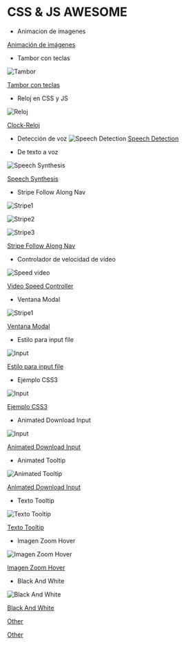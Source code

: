 # CSS & JS AWESOME

- Animacion de imagenes

[Animación de imágenes](https://github.com/ComandPromt/CSS-JS-AWESOME/tree/master/01.Animaci%C3%B3n)

- Tambor con teclas

![Tambor](previews/tambor_con_teclas.png)

[Tambor con teclas](https://github.com/ComandPromt/CSS-JS-AWESOME/tree/master/01%20-%20JavaScript%20Drum%20Kit)

- Reloj en CSS y JS

![Reloj](previews/reloj.png)

[Clock-Reloj](https://github.com/ComandPromt/CSS-JS-AWESOME/tree/master/02%20-%20JS%20and%20CSS%20Clock)

- Detección de voz
![Speech Detection](previews/speech_detection.png)
[Speech Detection](https://github.com/ComandPromt/CSS-JS-AWESOME/tree/master/20%20-%20Speech%20Detection)

- De texto a voz

![Speech Synthesis](previews/speech_syntesis.png)

[Speech Synthesis](https://github.com/ComandPromt/CSS-JS-AWESOME/tree/master/23%20-%20Speech%20Synthesis)

- Stripe Follow Along Nav

![Stripe1](previews/stripe.png)

![Stripe2](previews/stripe_2.png)

![Stripe3](previews/stripe_3.png)

[Stripe Follow Along Nav](https://github.com/ComandPromt/CSS-JS-AWESOME/tree/master/26%20-%20Stripe%20Follow%20Along%20Nav)

- Controlador de velocidad de vídeo

![Speed video](previews/speed.png)

[Video Speed Controller](https://github.com/ComandPromt/CSS-JS-AWESOME/tree/master/28%20-%20Video%20Speed%20Controller)

- Ventana Modal

![Stripe1](previews/modal.png)

[Ventana Modal](https://github.com/ComandPromt/CSS-JS-AWESOME/tree/master/Modal)

- Estilo para input file

![Input](previews/input.png)

[Estilo para input file](https://github.com/ComandPromt/CSS-JS-AWESOME/tree/master/modificarEstiloInputFile2/modificarEstiloInputFile2)

- Ejemplo CSS3

![Input](previews/ejemplo_css3.png)

[Ejemplo CSS3](https://github.com/ComandPromt/CSS-JS-AWESOME/tree/master/Ejemplo%20CSS3)

- Animated Download Input

![Input](previews/downloar.png)

[Animated Download Input](https://github.com/ComandPromt/CSS-JS-AWESOME/tree/master/Tooltips/Animated%20Download%20Button)

- Animated Tooltip

![Animated Tooltip](previews/input_style.png)

[Animated Download Input](https://github.com/ComandPromt/CSS-JS-AWESOME/tree/master/Tooltips/Animated%20Download%20Button)

- Texto Tooltip

![Texto Tooltip](previews/texto.png)

[Texto Tooltip](https://github.com/ComandPromt/CSS-JS-AWESOME/tree/master/Tooltips/Text%20Tooltip)

- Imagen Zoom Hover

![Imagen Zoom Hover](previews/imagen_zoom_hover.png)

[Imagen Zoom Hover](https://github.com/ComandPromt/CSS-JS-AWESOME/tree/master/Imagen-Zoom-Hover)

- Black And White

![Black And White](previews/b_n.png)

[Black And White](https://github.com/ComandPromt/CSS-JS-AWESOME/tree/master/B_N)

[Other](https://tympanus.net/Development/HoverEffectIdeas/index2.html)

[Other](https://tympanus.net/Tutorials/3DHoverEffects/)
